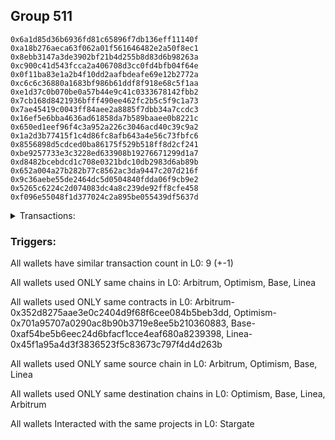 ## Group 511

```0xaef54cfaee9ecb2729355c0fe1c5b6c154a2c2ad
0x6a1d85d36b6936fd81c65896f7db136eff11140f
0xa18b276aeca63f062a01f561646482e2a50f8ec1
0x8ebb3147a3de3902bf21b4d255b8d83d6b98263a
0xc900c41d543fcca2a406708d3cc0fd4bfb04f64e
0x0f11ba83e1a2b4f10dd2aafbdeafe69e12b2772a
0xc6c6c36880a1683bf986b61ddf8f918e68c5f1aa
0xe1d37c0b070be0a57b44e9c41c0333678142fbb2
0x7cb168d8421936bfff490ee462fc2b5c5f9c1a73
0x7ae45419c0043ff84aee2a8885f7dbb34a7ccdc3
0x16ef5e6bba4636ad61858da7b589baaee0b8221c
0x650ed1eef96f4c3a952a226c3046acd40c39c9a2
0x1a2d3b77415f1c4d86fc8afb643a4e56c73fbfc6
0x8556898d5cdced0ba86175f529b518ff8d2cf241
0xbe9257733e3c3228ed633908b19276671299d1a7
0xd8482bcebdcd1c708e0321bdc10db2983d6ab89b
0x652a004a27b282b77c8562ac3da9447c207d216f
0x9c36aebe55de2464dc5d0504840fdda06f9cb9e2
0x5265c6224c2d074083dc4a8c239de92ff8cfe458
0xf096e55048f1d377024c2a895be055439df5637d
```
<details>
<summary>Transactions:</summary>

Hashes: 

Wallet: 0xaef54cfaee9ecb2729355c0fe1c5b6c154a2c2ad

       Hash: 0xf478d09b813ef28acb8fe6277d251d40479cc1982067a39bf97d72e5e26d5656
         - source chain: Arbitrum
         - destination chain: Optimism
         - project: Stargate
         - contract: 0x352d8275aae3e0c2404d9f68f6cee084b5beb3dd
         - value USD: 10.265030573
       Hash: 0x34b6cb4d4ab1d7a9f94a00c4bf51094beefe91528ebe5c6fd1cbebfbb75d40e8
         - source chain: Arbitrum
         - destination chain: Optimism
         - project: Stargate
         - contract: 0x352d8275aae3e0c2404d9f68f6cee084b5beb3dd
         - value USD: 21.91953372
       Hash: 0x0f2f7faf361250a713aac0a4969220544d37019d037be00d892ec1f849f5834f
         - source chain: Optimism
         - destination chain: Base
         - project: Stargate
         - contract: 0x701a95707a0290ac8b90b3719e8ee5b210360883
         - value USD: 2.79190972
       Hash: 0x9036af1ba1352ac184ffe3dca7c7d8599305fbed4df97d89082c37ef922e4531
         - source chain: Base
         - destination chain: Linea
         - project: Stargate
         - contract: 0xaf54be5b6eec24d6bfacf1cce4eaf680a8239398
         - value USD: 2.002116532
       Hash: 0x47314b66e0fe3dfed2d14444a0a45984c7196440b60aee4d11ad5ee860769d75
         - source chain: Linea
         - destination chain: Arbitrum
         - project: Stargate
         - contract: 0x45f1a95a4d3f3836523f5c83673c797f4d4d263b
         - value USD: 1.166679368
       Hash: 0xbaa0f053814581dd733e328f7a4edd2e7130ac78c8fc0c1de452027a37861dcd
         - source chain: Arbitrum
         - destination chain: Optimism
         - project: Stargate
         - contract: 0x352d8275aae3e0c2404d9f68f6cee084b5beb3dd
         - value USD: 3.378305951
       Hash: 0x205bb2d35db38a1fcb8a0938785c9b77612a6c75ad5b8ebf4f4cfffa2eda4ead
         - source chain: Arbitrum
         - destination chain: Optimism
         - project: Stargate
         - contract: 0x352d8275aae3e0c2404d9f68f6cee084b5beb3dd
         - value USD: 19.501325642
       Hash: 0xf238b60a3d88e400349a34d22c8353a7ea4a1ede225dad5345e9d58e9afc699b
         - source chain: Arbitrum
         - destination chain: Optimism
         - project: Stargate
         - contract: 0x352d8275aae3e0c2404d9f68f6cee084b5beb3dd
         - value USD: 19.984339922
       Hash: 0x3aa0dfa102ae4d4a273bb5b77fcc3ed12e11240004e2fcb574a66494155b6c69
         - source chain: Arbitrum
         - destination chain: Optimism
         - project: Stargate
         - contract: 0x352d8275aae3e0c2404d9f68f6cee084b5beb3dd
         - value USD: 19.834983864
Wallet: 0x6a1d85d36b6936fd81c65896f7db136eff11140f

       Hash:0x153b4023ce5a8568cc2ae2bd51122cf0a6d5724432417da949718313eceaaff3
         - source chain: Arbitrum
         - destination chain: Optimism
         - project: Stargate
         - contract: 0x352d8275aae3e0c2404d9f68f6cee084b5beb3dd
         - value USD: 11.400688826
       Hash:0xa8e9abf07458c642496ba0eae9663613ef81c9a902ba21553d8605e2afa8ea91
         - source chain: Arbitrum
         - destination chain: Optimism
         - project: Stargate
         - contract: 0x352d8275aae3e0c2404d9f68f6cee084b5beb3dd
         - value USD: 22.015631887
       Hash:0x0a989bf8a14c468aaf45642869a5d1ead5f9f749bd6719ea2403bccbaabbd755
         - source chain: Optimism
         - destination chain: Base
         - project: Stargate
         - contract: 0x701a95707a0290ac8b90b3719e8ee5b210360883
         - value USD: 2.788006282
       Hash:0x40ec9845b70879bc43cfd4b01553b0aa43446b29983038c638d010ebfd48e2eb
         - source chain: Base
         - destination chain: Linea
         - project: Stargate
         - contract: 0xaf54be5b6eec24d6bfacf1cce4eaf680a8239398
         - value USD: 1.998195466
       Hash:0x7f6664df171f10d2e674d5fe036ed9b6f2500f253580f1721ab3184c736279fb
         - source chain: Linea
         - destination chain: Arbitrum
         - project: Stargate
         - contract: 0x45f1a95a4d3f3836523f5c83673c797f4d4d263b
         - value USD: 1.162758302
       Hash:0x16f970c614a6d64eb4aaad3861c969a43255c7ee8cbf8d3378ce68e59291ae2b
         - source chain: Arbitrum
         - destination chain: Optimism
         - project: Stargate
         - contract: 0x352d8275aae3e0c2404d9f68f6cee084b5beb3dd
         - value USD: 3.386919241
       Hash:0xee502359306621fe336a10cb987c46974a4a61fe78fdc79c309b74ad8d4ab35a
         - source chain: Arbitrum
         - destination chain: Optimism
         - project: Stargate
         - contract: 0x352d8275aae3e0c2404d9f68f6cee084b5beb3dd
         - value USD: 19.354250074
       Hash:0x5168b9b232921c552fb6e7cca5f5f06bf0c0f146667cf4e8a23958a635e65c15
         - source chain: Arbitrum
         - destination chain: Optimism
         - project: Stargate
         - contract: 0x352d8275aae3e0c2404d9f68f6cee084b5beb3dd
         - value USD: 19.847863817
       Hash:0xaa81027fd43b09477da7c22074f537e772adea790e3686d9ce8907ea0a977be1
         - source chain: Arbitrum
         - destination chain: Optimism
         - project: Stargate
         - contract: 0x352d8275aae3e0c2404d9f68f6cee084b5beb3dd
         - value USD: 19.699246509
Wallet: 0xa18b276aeca63f062a01f561646482e2a50f8ec1

       Hash:0xeee2a93905d811c2ad71d2333731d4687c0c9c9dda6b49b52a14a3974ed371df
         - source chain: Arbitrum
         - destination chain: Optimism
         - project: Stargate
         - contract: 0x352d8275aae3e0c2404d9f68f6cee084b5beb3dd
         - value USD: 16.089899071
       Hash:0xee37a5bd2b5eb733f4667758e241b56e5661e847c22d6590ff06316a319fea8d
         - source chain: Arbitrum
         - destination chain: Optimism
         - project: Stargate
         - contract: 0x352d8275aae3e0c2404d9f68f6cee084b5beb3dd
         - value USD: 20.311185204
       Hash:0x426f97a52a8af98bf0f61267d14437b608533e71b4dfd070f41f3b79a4f84401
         - source chain: Optimism
         - destination chain: Base
         - project: Stargate
         - contract: 0x701a95707a0290ac8b90b3719e8ee5b210360883
         - value USD: 2.436276938
       Hash:0x4375e9f20b3bf8924bbc6f4d7020fc3b844bcda1a05098f859fb7a451d709361
         - source chain: Base
         - destination chain: Linea
         - project: Stargate
         - contract: 0xaf54be5b6eec24d6bfacf1cce4eaf680a8239398
         - value USD: 1.64669296
       Hash:0x96a7c8413c1241e9035fc804ae685d3b0d176c9952be0dfaab7f12a3603d2755
         - source chain: Linea
         - destination chain: Arbitrum
         - project: Stargate
         - contract: 0x45f1a95a4d3f3836523f5c83673c797f4d4d263b
         - value USD: 0.8114826351
       Hash:0x1501363fcda79da39cd593b161b0d862b1061aeb183d1656b2cf48a6ccd046c9
         - source chain: Arbitrum
         - destination chain: Optimism
         - project: Stargate
         - contract: 0x352d8275aae3e0c2404d9f68f6cee084b5beb3dd
         - value USD: 2.927038946
       Hash:0xa5bb9a53a5fad13fe11c28829f52ddb3e7bd6976ff1a416ab778f67f30ed329f
         - source chain: Arbitrum
         - destination chain: Optimism
         - project: Stargate
         - contract: 0x352d8275aae3e0c2404d9f68f6cee084b5beb3dd
         - value USD: 16.28490278
       Hash:0x189e05480178a7c81682640ff2894220ada7f937c3871b5833465549bd2beab0
         - source chain: Arbitrum
         - destination chain: Optimism
         - project: Stargate
         - contract: 0x352d8275aae3e0c2404d9f68f6cee084b5beb3dd
         - value USD: 16.314195839
       Hash:0xc1a862a905fa9e3ee7137874c9bce1fd099955e6754a36a04aad110e682ae1d1
         - source chain: Arbitrum
         - destination chain: Optimism
         - project: Stargate
         - contract: 0x352d8275aae3e0c2404d9f68f6cee084b5beb3dd
         - value USD: 16.169272283
Wallet: 0x8ebb3147a3de3902bf21b4d255b8d83d6b98263a

       Hash:0xcd79bd3270b08a9b1e026423f75d10fc5f7dbcb283c0d0e4aeedd4480d3a66cb
         - source chain: Arbitrum
         - destination chain: Optimism
         - project: Stargate
         - contract: 0x352d8275aae3e0c2404d9f68f6cee084b5beb3dd
         - value USD: 13.620402019
       Hash:0xf895c911c6eed4b378f9eaa10a40c219fbfbaf575d35b88aa3faa0cade437442
         - source chain: Arbitrum
         - destination chain: Optimism
         - project: Stargate
         - contract: 0x352d8275aae3e0c2404d9f68f6cee084b5beb3dd
         - value USD: 22.900687076
       Hash:0xc0eaea2ca77ae671a171e5c09cb02078fb591bd05df12cf7528546ce3a6fb8fa
         - source chain: Optimism
         - destination chain: Base
         - project: Stargate
         - contract: 0x701a95707a0290ac8b90b3719e8ee5b210360883
         - value USD: 2.896915193
       Hash:0x2c2ce6c428ae7b8640e38ed178657ba78521e14cfb3f127afed0fbfec392bef7
         - source chain: Base
         - destination chain: Linea
         - project: Stargate
         - contract: 0xaf54be5b6eec24d6bfacf1cce4eaf680a8239398
         - value USD: 2.107045555
       Hash:0x9a81b3958c5619b81eb29a4bd2af9d6e59d81506a17b9b5e3662a3342be2be54
         - source chain: Linea
         - destination chain: Arbitrum
         - project: Stargate
         - contract: 0x45f1a95a4d3f3836523f5c83673c797f4d4d263b
         - value USD: 1.269454936
       Hash:0xe4dc359ff8ef846e4090eb11f517f1fdca7c3e83661d35dfb838f5c0f2eb8029
         - source chain: Arbitrum
         - destination chain: Optimism
         - project: Stargate
         - contract: 0x352d8275aae3e0c2404d9f68f6cee084b5beb3dd
         - value USD: 3.569596719
       Hash:0x56d08b6092cfe08a5d3f16b035130c7805133a97464d34d6f0612cd4a1e6173e
         - source chain: Arbitrum
         - destination chain: Optimism
         - project: Stargate
         - contract: 0x352d8275aae3e0c2404d9f68f6cee084b5beb3dd
         - value USD: 19.940914247
       Hash:0x13ef17c6d94066ab59372621d3ab0c276d6761d2f0221be561809d419ca6eb57
         - source chain: Arbitrum
         - destination chain: Optimism
         - project: Stargate
         - contract: 0x352d8275aae3e0c2404d9f68f6cee084b5beb3dd
         - value USD: 20.617481131
       Hash:0xc922619d47418feea7287faf4cfde3d16266813bafaeb8af66073807f61379e2
         - source chain: Arbitrum
         - destination chain: Optimism
         - project: Stargate
         - contract: 0x352d8275aae3e0c2404d9f68f6cee084b5beb3dd
         - value USD: 20.466679691
Wallet: 0xc900c41d543fcca2a406708d3cc0fd4bfb04f64e

       Hash:0xcf7ce9a5c72e2f7da811b2cff03abde9683f599343c3209188ed9c69502eeb38
         - source chain: Arbitrum
         - destination chain: Optimism
         - project: Stargate
         - contract: 0x352d8275aae3e0c2404d9f68f6cee084b5beb3dd
         - value USD: 10.562494072
       Hash:0x65cb5e2a767cae077d261b983af92ec381738d79292673be72ea1960a84ebc0b
         - source chain: Arbitrum
         - destination chain: Optimism
         - project: Stargate
         - contract: 0x352d8275aae3e0c2404d9f68f6cee084b5beb3dd
         - value USD: 19.680663029
       Hash:0x00b4060f9a10d6472e6f2ff2ae417356befea5221bfe5aba0b2693155e6cde26
         - source chain: Optimism
         - destination chain: Base
         - project: Stargate
         - contract: 0x701a95707a0290ac8b90b3719e8ee5b210360883
         - value USD: 2.413651907
       Hash:0xfe9bdeefd8fe524e0097ca60c82972b6e1635feb05ba02096af63fdc8d4277eb
         - source chain: Base
         - destination chain: Linea
         - project: Stargate
         - contract: 0xaf54be5b6eec24d6bfacf1cce4eaf680a8239398
         - value USD: 1.624073918
       Hash:0xb9d8446e17f39f68490e2046fbfc779f38344e8b05e0d1c65bfc4f2ed0869c3e
         - source chain: Linea
         - destination chain: Arbitrum
         - project: Stargate
         - contract: 0x45f1a95a4d3f3836523f5c83673c797f4d4d263b
         - value USD: 0.7869724273
       Hash:0xa4087b9b20b650dbce3da9786c5823a58d5235c57d33ea5513c5d3260f2dc566
         - source chain: Arbitrum
         - destination chain: Optimism
         - project: Stargate
         - contract: 0x352d8275aae3e0c2404d9f68f6cee084b5beb3dd
         - value USD: 2.833491671
       Hash:0xd49d018fadf6759c4bf9b964eed52a670bdfefe032e21c54e7a156af2190bec4
         - source chain: Arbitrum
         - destination chain: Optimism
         - project: Stargate
         - contract: 0x352d8275aae3e0c2404d9f68f6cee084b5beb3dd
         - value USD: 16.366647117
       Hash:0x6dd6b53653a0ba009be898052c88ad3e930b0d8044a02e5710648485d0d8d5c7
         - source chain: Arbitrum
         - destination chain: Optimism
         - project: Stargate
         - contract: 0x352d8275aae3e0c2404d9f68f6cee084b5beb3dd
         - value USD: 16.295438003
       Hash:0x3f9db6a7ef4662a10f143e4041340ca8ce2333fa39020cd6c6b3b0bc47a1bed2
         - source chain: Arbitrum
         - destination chain: Optimism
         - project: Stargate
         - contract: 0x352d8275aae3e0c2404d9f68f6cee084b5beb3dd
         - value USD: 16.150193251
Wallet: 0x0f11ba83e1a2b4f10dd2aafbdeafe69e12b2772a

       Hash:0xbf8a8daff35067bfe62e822571da5038903bfc426953f527c54e1e4949b5f105
         - source chain: Arbitrum
         - destination chain: Optimism
         - project: Stargate
         - contract: 0x352d8275aae3e0c2404d9f68f6cee084b5beb3dd
         - value USD: 9.44400189
       Hash:0x68dbfe426bf01a83e143a458b3870c4d8427366c686e74940b7b189b4b4189ab
         - source chain: Arbitrum
         - destination chain: Optimism
         - project: Stargate
         - contract: 0x352d8275aae3e0c2404d9f68f6cee084b5beb3dd
         - value USD: 20.580007393
       Hash:0xba1cf44b65b371b256de40814f2022ef35e8230f87778ac6cb8f6ddefe1f5364
         - source chain: Optimism
         - destination chain: Base
         - project: Stargate
         - contract: 0x701a95707a0290ac8b90b3719e8ee5b210360883
         - value USD: 2.581933691
       Hash:0x5086676f1b1bc3259a9e319cd3b3fb0850a287900957f7cc762339df71ba47fe
         - source chain: Base
         - destination chain: Linea
         - project: Stargate
         - contract: 0xaf54be5b6eec24d6bfacf1cce4eaf680a8239398
         - value USD: 1.792258486
       Hash:0x93607aaf1c95c721340d460f515fb34a40a3782722bf31ed774afd4968c38e98
         - source chain: Linea
         - destination chain: Arbitrum
         - project: Stargate
         - contract: 0x45f1a95a4d3f3836523f5c83673c797f4d4d263b
         - value USD: 0.9550597784
       Hash:0x9eb25583677fe2e75b88461bb6d3dacb72efe9703428cb2f89ff9b5ec9ce9c06
         - source chain: Arbitrum
         - destination chain: Optimism
         - project: Stargate
         - contract: 0x352d8275aae3e0c2404d9f68f6cee084b5beb3dd
         - value USD: 3.063684223
       Hash:0x81361a0e635e22574fa815634f174abf0f44f0ec9da828f0ba64f823eea327e2
         - source chain: Arbitrum
         - destination chain: Optimism
         - project: Stargate
         - contract: 0x352d8275aae3e0c2404d9f68f6cee084b5beb3dd
         - value USD: 17.786429018
       Hash:0xfab021b3c9cffe80e4d681639e0d751f3fb3594ac438307f8b10456a78736ce9
         - source chain: Arbitrum
         - destination chain: Optimism
         - project: Stargate
         - contract: 0x352d8275aae3e0c2404d9f68f6cee084b5beb3dd
         - value USD: 17.953579325
       Hash:0x96001d9dd6c24093016b3619602d5dfd2dd104dcf977aca695f2a8d527835a65
         - source chain: Arbitrum
         - destination chain: Optimism
         - project: Stargate
         - contract: 0x352d8275aae3e0c2404d9f68f6cee084b5beb3dd
         - value USD: 17.805957724
Wallet: 0xc6c6c36880a1683bf986b61ddf8f918e68c5f1aa

       Hash:0x5d68a35a328c57eb374e1d31ad59d2ea1d6b0760d0396bebe2452cf37f63ac67
         - source chain: Arbitrum
         - destination chain: Optimism
         - project: Stargate
         - contract: 0x352d8275aae3e0c2404d9f68f6cee084b5beb3dd
         - value USD: 12.180378806
       Hash:0xfef436dbc3b1c6c1ab399b1e90605ea994ed4cfed186ea5bac7316c6e479fe1e
         - source chain: Arbitrum
         - destination chain: Optimism
         - project: Stargate
         - contract: 0x352d8275aae3e0c2404d9f68f6cee084b5beb3dd
         - value USD: 20.935612637
       Hash:0x35d8124b8a6f67f74b97ac6108ba494e7a3e33633b5ff461447d3fd350068434
         - source chain: Optimism
         - destination chain: Base
         - project: Stargate
         - contract: 0x701a95707a0290ac8b90b3719e8ee5b210360883
         - value USD: 2.598201254
       Hash:0x0eb9e84199a5f4db9571b48d7b108b8ab4f964be8e779ea59b24d8daca3427f3
         - source chain: Base
         - destination chain: Linea
         - project: Stargate
         - contract: 0xaf54be5b6eec24d6bfacf1cce4eaf680a8239398
         - value USD: 1.808526049
       Hash:0x6a3b56848e9de8ef31e3af99b6ce9d434252237a263ef84c10b849a3599acad0
         - source chain: Linea
         - destination chain: Arbitrum
         - project: Stargate
         - contract: 0x45f1a95a4d3f3836523f5c83673c797f4d4d263b
         - value USD: 0.9713273416
       Hash:0x21a6f771b9856f85f1489cf1e143782733f6c0c63aba81791806f5071cf4304b
         - source chain: Arbitrum
         - destination chain: Optimism
         - project: Stargate
         - contract: 0x352d8275aae3e0c2404d9f68f6cee084b5beb3dd
         - value USD: 3.118014209
       Hash:0xee80ef698a0a5ffe56e40cfad957374fdd9131e4fb35967f93f288134d967aab
         - source chain: Arbitrum
         - destination chain: Optimism
         - project: Stargate
         - contract: 0x352d8275aae3e0c2404d9f68f6cee084b5beb3dd
         - value USD: 18.000216959
       Hash:0x96743ea699d25b5eec6084a3d76d27ddc612a1c01cc9ed8698f5df39fc10428c
         - source chain: Arbitrum
         - destination chain: Optimism
         - project: Stargate
         - contract: 0x352d8275aae3e0c2404d9f68f6cee084b5beb3dd
         - value USD: 18.213812182
       Hash:0x8a57a12bb0ec54641600c8c1947518285bbb2a7dd4b847a80ea9e162ca5dea48
         - source chain: Arbitrum
         - destination chain: Optimism
         - project: Stargate
         - contract: 0x352d8275aae3e0c2404d9f68f6cee084b5beb3dd
         - value USD: 18.066832972
Wallet: 0xe1d37c0b070be0a57b44e9c41c0333678142fbb2

       Hash:0xe4851d1851f9219387fd66ea7e15ed9f5bba3ac0a74501ddcfc61274902b2c50
         - source chain: Arbitrum
         - destination chain: Optimism
         - project: Stargate
         - contract: 0x352d8275aae3e0c2404d9f68f6cee084b5beb3dd
         - value USD: 14.861228736
       Hash:0x4760d384edc57c7a98d86c9f452dc5aa3c6c060b74153c1ebcd6be9c1defe236
         - source chain: Arbitrum
         - destination chain: Optimism
         - project: Stargate
         - contract: 0x352d8275aae3e0c2404d9f68f6cee084b5beb3dd
         - value USD: 19.657408954
       Hash:0x5ca3b324d1a3691f217738f13150f1f63581938114be1c29a4141fcc7218ee0c
         - source chain: Optimism
         - destination chain: Base
         - project: Stargate
         - contract: 0x701a95707a0290ac8b90b3719e8ee5b210360883
         - value USD: 2.343429179
       Hash:0xd83b07a26fca339134256cf3b119c06b9f15554d1ba06d832945acecbabded2a
         - source chain: Base
         - destination chain: Linea
         - project: Stargate
         - contract: 0xaf54be5b6eec24d6bfacf1cce4eaf680a8239398
         - value USD: 1.553883596
       Hash:0x58607ae1e5f250411a9b62783a161bc12667048c903f27f6008cc29eebcf6af4
         - source chain: Linea
         - destination chain: Arbitrum
         - project: Stargate
         - contract: 0x45f1a95a4d3f3836523f5c83673c797f4d4d263b
         - value USD: 0.7168145103
       Hash:0x33ca569575961093b9aab9c8e14f7183031bb0538da98f4cdff758b3fcddd7fb
         - source chain: Arbitrum
         - destination chain: Optimism
         - project: Stargate
         - contract: 0x352d8275aae3e0c2404d9f68f6cee084b5beb3dd
         - value USD: 2.779824247
       Hash:0x57b2c78f26c2e423404f8a90d0df9464e94067fb6d5db580739fb42449bef7a7
         - source chain: Arbitrum
         - destination chain: Optimism
         - project: Stargate
         - contract: 0x352d8275aae3e0c2404d9f68f6cee084b5beb3dd
         - value USD: 15.742531512
       Hash:0x0898dcd2683e8a574f9b0acb27888ef29ad4c55f618e9c7da870f1d3df2c91aa
         - source chain: Arbitrum
         - destination chain: Optimism
         - project: Stargate
         - contract: 0x352d8275aae3e0c2404d9f68f6cee084b5beb3dd
         - value USD: 15.622307915
       Hash:0x98e8ad7fbfeee51e420bac6395d1bc2977a196154003fc3b841fb136eb9b37a6
         - source chain: Arbitrum
         - destination chain: Optimism
         - project: Stargate
         - contract: 0x352d8275aae3e0c2404d9f68f6cee084b5beb3dd
         - value USD: 15.478155229
Wallet: 0x7cb168d8421936bfff490ee462fc2b5c5f9c1a73

       Hash:0xe4cf1b792b0f103fe55e7b9372f59a3f8b96e576acaf9957eb03289e8f8dcfe7
         - source chain: Arbitrum
         - destination chain: Optimism
         - project: Stargate
         - contract: 0x352d8275aae3e0c2404d9f68f6cee084b5beb3dd
         - value USD: 15.003672098
       Hash:0x6810b46f1d7b4c3fb02b3738f0344392a0d4c9595c96659e3cf5c655c139fb00
         - source chain: Arbitrum
         - destination chain: Optimism
         - project: Stargate
         - contract: 0x352d8275aae3e0c2404d9f68f6cee084b5beb3dd
         - value USD: 20.240616964
       Hash:0xe3e7952fe2b7f8b5cc1ec2efc7b3851b4620b856b3bc7d7d5d4ebb3ea004dfb1
         - source chain: Optimism
         - destination chain: Base
         - project: Stargate
         - contract: 0x701a95707a0290ac8b90b3719e8ee5b210360883
         - value USD: 2.436530083
       Hash:0xb5153a007fc9fcc191cea01f8185d601082b02e164fdca2d039cc4569afbacdf
         - source chain: Base
         - destination chain: Linea
         - project: Stargate
         - contract: 0xaf54be5b6eec24d6bfacf1cce4eaf680a8239398
         - value USD: 1.646952204
       Hash:0x73ff4d0a74c90d81b557a28b2792b5e2e0daca6d6d7a0a6e5911b93098df4b45
         - source chain: Linea
         - destination chain: Arbitrum
         - project: Stargate
         - contract: 0x45f1a95a4d3f3836523f5c83673c797f4d4d263b
         - value USD: 0.8098507133
       Hash:0xbc875fdc0d0e8fce113cd257934831e36651c6cd20038e93fd0b7cc9114792e4
         - source chain: Arbitrum
         - destination chain: Optimism
         - project: Stargate
         - contract: 0x352d8275aae3e0c2404d9f68f6cee084b5beb3dd
         - value USD: 2.917289837
       Hash:0x186e886e81d54474fbb9eca7c43971cac2dc4a6729dcf1492fe1351dda98fb99
         - source chain: Arbitrum
         - destination chain: Optimism
         - project: Stargate
         - contract: 0x352d8275aae3e0c2404d9f68f6cee084b5beb3dd
         - value USD: 16.503926212
       Hash:0x2c6c06652339f8bb5af85d845690a4ed7f37a5ee4e45c251b04ae34de097fc04
         - source chain: Arbitrum
         - destination chain: Optimism
         - project: Stargate
         - contract: 0x352d8275aae3e0c2404d9f68f6cee084b5beb3dd
         - value USD: 16.517384317
       Hash:0xc25a95b21dd4374416afefa69a41e5a7e0c0e83aca1035be925f1747897bf958
         - source chain: Arbitrum
         - destination chain: Optimism
         - project: Stargate
         - contract: 0x352d8275aae3e0c2404d9f68f6cee084b5beb3dd
         - value USD: 16.373199512
Wallet: 0x7ae45419c0043ff84aee2a8885f7dbb34a7ccdc3

       Hash:0x4323e957d192692fae6b7818bbfad7d91bdc0d1b30363c12c93aeee1104841c2
         - source chain: Arbitrum
         - destination chain: Optimism
         - project: Stargate
         - contract: 0x352d8275aae3e0c2404d9f68f6cee084b5beb3dd
         - value USD: 13.404705075
       Hash:0xa0af4e2b1d66877f014f9fd71f307dd3684de44b44c50e544f83ed396df36a01
         - source chain: Arbitrum
         - destination chain: Optimism
         - project: Stargate
         - contract: 0x352d8275aae3e0c2404d9f68f6cee084b5beb3dd
         - value USD: 22.866121154
       Hash:0xea6243c3bd6c2c5ce34e991593525553b90f7c34921296ea58445b7094a3e1da
         - source chain: Optimism
         - destination chain: Base
         - project: Stargate
         - contract: 0x701a95707a0290ac8b90b3719e8ee5b210360883
         - value USD: 2.890389633
       Hash:0x98644b5c0edf7ed04ea4fbe0a50a5b5f1cea5e0d441323f3d61b1f86e38d4c93
         - source chain: Base
         - destination chain: Linea
         - project: Stargate
         - contract: 0xaf54be5b6eec24d6bfacf1cce4eaf680a8239398
         - value USD: 2.100532049
       Hash:0x428f1222d3afbf138aee0a67d345097dc8d67fde9b74717d8aad7ee4210db2f8
         - source chain: Linea
         - destination chain: Arbitrum
         - project: Stargate
         - contract: 0x45f1a95a4d3f3836523f5c83673c797f4d4d263b
         - value USD: 1.264805504
       Hash:0x75f735408af375a623cccae3e7cf6ad618ea782a87699a327f9f201de369d9b8
         - source chain: Arbitrum
         - destination chain: Optimism
         - project: Stargate
         - contract: 0x352d8275aae3e0c2404d9f68f6cee084b5beb3dd
         - value USD: 3.562844909
       Hash:0x41101f44ccc668c7081a751f3007de82d42fec67e7b69c02d28c023eeac795ff
         - source chain: Arbitrum
         - destination chain: Optimism
         - project: Stargate
         - contract: 0x352d8275aae3e0c2404d9f68f6cee084b5beb3dd
         - value USD: 20.125785858
       Hash:0x30bc4e8f7e35acca36e2d7b82c8d7ba7aa02a888fa85bce1a662c035860f8728
         - source chain: Arbitrum
         - destination chain: Optimism
         - project: Stargate
         - contract: 0x352d8275aae3e0c2404d9f68f6cee084b5beb3dd
         - value USD: 20.804160144
       Hash:0x0f0c0d1cd5d8df17c230182bd213ed41fde028255f72ab859fecb276f07137cf
         - source chain: Arbitrum
         - destination chain: Optimism
         - project: Stargate
         - contract: 0x352d8275aae3e0c2404d9f68f6cee084b5beb3dd
         - value USD: 20.654739846
Wallet: 0x16ef5e6bba4636ad61858da7b589baaee0b8221c

       Hash:0x42854015f8fbb2498334c320e4ea1f5736ee447140256eb843c4710245de1c89
         - source chain: Arbitrum
         - destination chain: Optimism
         - project: Stargate
         - contract: 0x352d8275aae3e0c2404d9f68f6cee084b5beb3dd
         - value USD: 15.976638031
       Hash:0xa94aa873426222d2980e11432431a60aa950fe213805c6c92a5a8f67111f8fab
         - source chain: Arbitrum
         - destination chain: Optimism
         - project: Stargate
         - contract: 0x352d8275aae3e0c2404d9f68f6cee084b5beb3dd
         - value USD: 21.448042806
       Hash:0x0af43f5ff831e16e455bb196bf566a8f49d0b1a1b52eb88ab7517055be9feacb
         - source chain: Optimism
         - destination chain: Base
         - project: Stargate
         - contract: 0x701a95707a0290ac8b90b3719e8ee5b210360883
         - value USD: 2.618021369
       Hash:0x01745e0d30fb3cee0bd067eb8cd268f030253182be063d3c634fe5ce21ff1337
         - source chain: Base
         - destination chain: Linea
         - project: Stargate
         - contract: 0xaf54be5b6eec24d6bfacf1cce4eaf680a8239398
         - value USD: 1.828325812
       Hash:0xa982bb10cbe032bf02fd1e3b6968191358579d0db663f9695bf5842fc8218fb2
         - source chain: Linea
         - destination chain: Arbitrum
         - project: Stargate
         - contract: 0x45f1a95a4d3f3836523f5c83673c797f4d4d263b
         - value USD: 0.9911251409
       Hash:0x68ca58a59fe90391c0f19fc5ef42319b18cc39577489ae6dc3cd23cbd4c92dc9
         - source chain: Arbitrum
         - destination chain: Optimism
         - project: Stargate
         - contract: 0x352d8275aae3e0c2404d9f68f6cee084b5beb3dd
         - value USD: 3.194145599
       Hash:0xa510443026e2ddf9bdaeeb58e7c97038416dd82d5fb10df788ee77dfe259c8a0
         - source chain: Arbitrum
         - destination chain: Optimism
         - project: Stargate
         - contract: 0x352d8275aae3e0c2404d9f68f6cee084b5beb3dd
         - value USD: 18.041233665
       Hash:0xfc0357ee8c4d93558051c76fe971265db69d9d829f5b715494cc9717328bf809
         - source chain: Arbitrum
         - destination chain: Optimism
         - project: Stargate
         - contract: 0x352d8275aae3e0c2404d9f68f6cee084b5beb3dd
         - value USD: 18.338950075
       Hash:0xc4477711c8b74900e769195dde62f529a1b4160477b792ee9e7201b0727a17cc
         - source chain: Arbitrum
         - destination chain: Optimism
         - project: Stargate
         - contract: 0x352d8275aae3e0c2404d9f68f6cee084b5beb3dd
         - value USD: 18.191167876
Wallet: 0x650ed1eef96f4c3a952a226c3046acd40c39c9a2

       Hash:0x5ae035644a3c36399a5720a418c07babf2d151ae28ce79563b2764dcfc7b77c9
         - source chain: Arbitrum
         - destination chain: Optimism
         - project: Stargate
         - contract: 0x352d8275aae3e0c2404d9f68f6cee084b5beb3dd
         - value USD: 15.858787695
       Hash:0x2361562ef2d7cf92a37a249b6ce15aabd2f0dfa93146c27c16d5da832d8f9638
         - source chain: Arbitrum
         - destination chain: Optimism
         - project: Stargate
         - contract: 0x352d8275aae3e0c2404d9f68f6cee084b5beb3dd
         - value USD: 20.812898359
       Hash:0xbd6dd1349389eedf4a06d4acb8aa8f7cb781febf1a665a26486eea611e390e7b
         - source chain: Optimism
         - destination chain: Base
         - project: Stargate
         - contract: 0x701a95707a0290ac8b90b3719e8ee5b210360883
         - value USD: 2.513440677
       Hash:0x9b29bc9be6f92f86d38264655dee53362791f84ab888f7f7969b22cd0e181399
         - source chain: Base
         - destination chain: Linea
         - project: Stargate
         - contract: 0xaf54be5b6eec24d6bfacf1cce4eaf680a8239398
         - value USD: 1.723818061
       Hash:0x6535f5df1419b69c415fe8a2cb457d44cc58af77f62d391122b7845af87dace5
         - source chain: Linea
         - destination chain: Arbitrum
         - project: Stargate
         - contract: 0x45f1a95a4d3f3836523f5c83673c797f4d4d263b
         - value USD: 0.8866822004
       Hash:0x9e7e0f58621b718734cee29c516e443e75d9304859a5265af13fa23fb1da5a16
         - source chain: Arbitrum
         - destination chain: Optimism
         - project: Stargate
         - contract: 0x352d8275aae3e0c2404d9f68f6cee084b5beb3dd
         - value USD: 3.042198323
       Hash:0x4c4e37bc3d6fa8814fe4a65b51d62b4c7964794efda4493945769b851d6740f4
         - source chain: Arbitrum
         - destination chain: Optimism
         - project: Stargate
         - contract: 0x352d8275aae3e0c2404d9f68f6cee084b5beb3dd
         - value USD: 19.163909429
       Hash:0x7554a92fb53fa2acfadfaa2b83e1cf7e914ff34dec86d30f6dcc00711b73d64f
         - source chain: Arbitrum
         - destination chain: Optimism
         - project: Stargate
         - contract: 0x352d8275aae3e0c2404d9f68f6cee084b5beb3dd
         - value USD: 19.305230827
       Hash:0xd348824795d1d738c390d8f81598e27ccc05af4ff1c045aca63cec2c59b56c8e
         - source chain: Arbitrum
         - destination chain: Optimism
         - project: Stargate
         - contract: 0x352d8275aae3e0c2404d9f68f6cee084b5beb3dd
         - value USD: 19.1667705
Wallet: 0x1a2d3b77415f1c4d86fc8afb643a4e56c73fbfc6

       Hash:0x2cc1670638be88f92824b063a026cec90016b88679818739b9b1d9151117ef2c
         - source chain: Arbitrum
         - destination chain: Optimism
         - project: Stargate
         - contract: 0x352d8275aae3e0c2404d9f68f6cee084b5beb3dd
         - value USD: 21.020730533
       Hash:0xaa06054fc9c7b320b361f4809ab8c5732414ee797904afffae7e040fbf2a1a7f
         - source chain: Arbitrum
         - destination chain: Optimism
         - project: Stargate
         - contract: 0x352d8275aae3e0c2404d9f68f6cee084b5beb3dd
         - value USD: 23.600340569
       Hash:0xe37b4e68d5456ec07fdc39043d87158ab7a345ee127240ba297fe0acb2aace9f
         - source chain: Optimism
         - destination chain: Base
         - project: Stargate
         - contract: 0x701a95707a0290ac8b90b3719e8ee5b210360883
         - value USD: 2.885297047
       Hash:0x3ad41182b7a8d68407b1bea761e7c4bfa93aadb7d0e6ffaeada5c11f4128a0f4
         - source chain: Base
         - destination chain: Linea
         - project: Stargate
         - contract: 0xaf54be5b6eec24d6bfacf1cce4eaf680a8239398
         - value USD: 2.095444385
       Hash:0xd2eb3c24cd470fda470ec2b9329e5ba02823672dd7b76092cb1a3c5daee48b76
         - source chain: Linea
         - destination chain: Arbitrum
         - project: Stargate
         - contract: 0x45f1a95a4d3f3836523f5c83673c797f4d4d263b
         - value USD: 1.258081686
       Hash:0x6883c82ac8d093f61ad0dacc3c014669a6f2c1c5cc4998bb77ee3a34bb6d5fd4
         - source chain: Arbitrum
         - destination chain: Optimism
         - project: Stargate
         - contract: 0x352d8275aae3e0c2404d9f68f6cee084b5beb3dd
         - value USD: 3.645538806
       Hash:0xb7d01bfc5466cfcc90f270f12698bc7f28e3666f047929d0511f826187591376
         - source chain: Arbitrum
         - destination chain: Optimism
         - project: Stargate
         - contract: 0x352d8275aae3e0c2404d9f68f6cee084b5beb3dd
         - value USD: 22.15303044
       Hash:0x8113090560f17ff9fde9ab4b1ba979079bde263165050992425675cce0dd9755
         - source chain: Arbitrum
         - destination chain: Optimism
         - project: Stargate
         - contract: 0x352d8275aae3e0c2404d9f68f6cee084b5beb3dd
         - value USD: 22.919298884
       Hash:0x1bd2904e376ad366d01f45faab6a01ed1a7cff9e986974656adfb976a0e8e220
         - source chain: Arbitrum
         - destination chain: Optimism
         - project: Stargate
         - contract: 0x352d8275aae3e0c2404d9f68f6cee084b5beb3dd
         - value USD: 22.766009466
Wallet: 0x8556898d5cdced0ba86175f529b518ff8d2cf241

       Hash:0x3ae038e76ca39e2a3db1290462125448dd1af2ddf2a04a037f233d243df40fef
         - source chain: Arbitrum
         - destination chain: Optimism
         - project: Stargate
         - contract: 0x352d8275aae3e0c2404d9f68f6cee084b5beb3dd
         - value USD: 8.640769869
       Hash:0xb9ebb8574a6cab00a7a9979a53288ae5548be99a49fd269b7fb6326ef7f7d07f
         - source chain: Arbitrum
         - destination chain: Optimism
         - project: Stargate
         - contract: 0x352d8275aae3e0c2404d9f68f6cee084b5beb3dd
         - value USD: 18.295644692
       Hash:0x1fb5bcad7f726eda8082b11d87c2b5c2c41d549bcea26a0c9187bdf96cfdbc72
         - source chain: Optimism
         - destination chain: Base
         - project: Stargate
         - contract: 0x701a95707a0290ac8b90b3719e8ee5b210360883
         - value USD: 2.204295373
       Hash:0x0f509486ab123c6531339edbcdc08d2f0dfe623db08970d4c37c416049884bbf
         - source chain: Base
         - destination chain: Linea
         - project: Stargate
         - contract: 0xaf54be5b6eec24d6bfacf1cce4eaf680a8239398
         - value USD: 1.414831577
       Hash:0x72c8acdeea49dcf271d3707a3e5cd73ef9706551485bee4be89a999b3700f573
         - source chain: Linea
         - destination chain: Arbitrum
         - project: Stargate
         - contract: 0x45f1a95a4d3f3836523f5c83673c797f4d4d263b
         - value USD: 0.5778901494
       Hash:0x5ee00ed8bfbb4b3e508b8849b77d8ec3138a8909e332d935878e4aab478e6bd7
         - source chain: Arbitrum
         - destination chain: Optimism
         - project: Stargate
         - contract: 0x352d8275aae3e0c2404d9f68f6cee084b5beb3dd
         - value USD: 2.516661408
       Hash:0xc91681adf3ff1facbc1eb1e50067d016d513b1ba2d5cbcc59cf353a7867a91c5
         - source chain: Arbitrum
         - destination chain: Optimism
         - project: Stargate
         - contract: 0x352d8275aae3e0c2404d9f68f6cee084b5beb3dd
         - value USD: 14.824425368
       Hash:0x0ca23b5cf664a2cad3c3356ade9f5396c1afa97dd657590a30dd11ce54bd9ba4
         - source chain: Arbitrum
         - destination chain: Optimism
         - project: Stargate
         - contract: 0x352d8275aae3e0c2404d9f68f6cee084b5beb3dd
         - value USD: 14.430221733
       Hash:0x924a2dbc0b74fc955579ad12f4e6490fff2ed8bc7daf77b4a7ee8afeb178b44b
         - source chain: Arbitrum
         - destination chain: Optimism
         - project: Stargate
         - contract: 0x352d8275aae3e0c2404d9f68f6cee084b5beb3dd
         - value USD: 14.285651493
Wallet: 0xbe9257733e3c3228ed633908b19276671299d1a7

       Hash:0x3ec5fa5777e5f7d7a47400c842d2f7b2d554d875da650597e5632b16b6420073
         - source chain: Arbitrum
         - destination chain: Optimism
         - project: Stargate
         - contract: 0x352d8275aae3e0c2404d9f68f6cee084b5beb3dd
         - value USD: 15.511647687
       Hash:0x610724732d7ad2ac6144102f5764f76b6d4182f032c891fa4b5a06eee09e4cfb
         - source chain: Arbitrum
         - destination chain: Optimism
         - project: Stargate
         - contract: 0x352d8275aae3e0c2404d9f68f6cee084b5beb3dd
         - value USD: 20.785021486
       Hash:0xf68314352836c8943fd9f56df82cf1dc5ba4ebdedd29d5aca2bfc9a9f48726ea
         - source chain: Optimism
         - destination chain: Base
         - project: Stargate
         - contract: 0x701a95707a0290ac8b90b3719e8ee5b210360883
         - value USD: 2.504510669
       Hash:0x19491c4b0e4c1bad5f5530cce4d4d239dc2bb59e0f7c1c2d5b77739ac9dd8a4a
         - source chain: Base
         - destination chain: Linea
         - project: Stargate
         - contract: 0xaf54be5b6eec24d6bfacf1cce4eaf680a8239398
         - value USD: 1.714874142
       Hash:0x4ce0253abf7799c9e26170aa1e3ec468cd893ac22dcc8234e35ed70260b792fe
         - source chain: Linea
         - destination chain: Arbitrum
         - project: Stargate
         - contract: 0x45f1a95a4d3f3836523f5c83673c797f4d4d263b
         - value USD: 0.8777382812
       Hash:0x74879b912bbe48327dae9f83ee1e6bec49df1eb33ff57e88e49fddc6a3834b42
         - source chain: Arbitrum
         - destination chain: Optimism
         - project: Stargate
         - contract: 0x352d8275aae3e0c2404d9f68f6cee084b5beb3dd
         - value USD: 3.031471148
       Hash:0x70db6d99e0e0c1a705146f1a0dc27ee99328c1a50d50b4abd1c6882d2a7b948d
         - source chain: Arbitrum
         - destination chain: Optimism
         - project: Stargate
         - contract: 0x352d8275aae3e0c2404d9f68f6cee084b5beb3dd
         - value USD: 19.245974962
       Hash:0x555adbb2acf39a335860efa2b04807d5c6d07c2675979496ac7c60d6d1f23a9a
         - source chain: Arbitrum
         - destination chain: Optimism
         - project: Stargate
         - contract: 0x352d8275aae3e0c2404d9f68f6cee084b5beb3dd
         - value USD: 19.377376174
       Hash:0x695995ebf3e412676d9a832c3f2e1e4af90351d30ba712cb1265c7de4c406a2c
         - source chain: Arbitrum
         - destination chain: Optimism
         - project: Stargate
         - contract: 0x352d8275aae3e0c2404d9f68f6cee084b5beb3dd
         - value USD: 19.228244953
Wallet: 0xd8482bcebdcd1c708e0321bdc10db2983d6ab89b

       Hash:0x7d4bb1f06a4ee9a7851713ce5943c6fc8ecd7ecd9a77d3ecc6272f08895b8694
         - source chain: Arbitrum
         - destination chain: Optimism
         - project: Stargate
         - contract: 0x352d8275aae3e0c2404d9f68f6cee084b5beb3dd
         - value USD: 8.81123947
       Hash:0xe3e85d048ae3efb42f40a4818026aa4bda992929e93d54bf9007654688b7e4b4
         - source chain: Arbitrum
         - destination chain: Optimism
         - project: Stargate
         - contract: 0x352d8275aae3e0c2404d9f68f6cee084b5beb3dd
         - value USD: 18.354375241
       Hash:0x724b7bd0c9392f650f975754673f42d296ba536cb93dbaea7dc97ccff35aba25
         - source chain: Optimism
         - destination chain: Base
         - project: Stargate
         - contract: 0x701a95707a0290ac8b90b3719e8ee5b210360883
         - value USD: 2.205731918
       Hash:0x88cac48ff65b5fe0a9d45afdf12d3ba4c5c5f4b5bbc8527d68d52e91f8743d6a
         - source chain: Base
         - destination chain: Linea
         - project: Stargate
         - contract: 0xaf54be5b6eec24d6bfacf1cce4eaf680a8239398
         - value USD: 1.416289824
       Hash:0xd18b34f9a5fab5fde444c4861a2fee7f9713e5546da7e518d19af9f60d8d5cc2
         - source chain: Linea
         - destination chain: Arbitrum
         - project: Stargate
         - contract: 0x45f1a95a4d3f3836523f5c83673c797f4d4d263b
         - value USD: 0.5793483971
       Hash:0xce5e8a2c91f6cc061a50f7eb2d249e81050d0b6bd600fe2725acf0b56b6997a9
         - source chain: Arbitrum
         - destination chain: Optimism
         - project: Stargate
         - contract: 0x352d8275aae3e0c2404d9f68f6cee084b5beb3dd
         - value USD: 2.523823374
       Hash:0x2abd33988f1f1013c1b0dd47098012b84d08121d09a46746191318ac924117c3
         - source chain: Arbitrum
         - destination chain: Optimism
         - project: Stargate
         - contract: 0x352d8275aae3e0c2404d9f68f6cee084b5beb3dd
         - value USD: 14.953064296
       Hash:0x6bf12e7ba95f4815f2d6aa1017e27fcb0b661ab16cc6f238d8184c3292e62ff7
         - source chain: Arbitrum
         - destination chain: Optimism
         - project: Stargate
         - contract: 0x352d8275aae3e0c2404d9f68f6cee084b5beb3dd
         - value USD: 14.571580015
       Hash:0x262fe5a5bae31f1ec562a4806b20d95ffe4062e6f258f18616d104aca343da5e
         - source chain: Arbitrum
         - destination chain: Optimism
         - project: Stargate
         - contract: 0x352d8275aae3e0c2404d9f68f6cee084b5beb3dd
         - value USD: 14.428005482
Wallet: 0x652a004a27b282b77c8562ac3da9447c207d216f

       Hash:0xfdd4ad741d0eb62c0d7b99a511ec465290b567161643ac8d4b30d2973e1f77f9
         - source chain: Arbitrum
         - destination chain: Optimism
         - project: Stargate
         - contract: 0x352d8275aae3e0c2404d9f68f6cee084b5beb3dd
         - value USD: 12.852693257
       Hash:0xb06b5e00bee7d3851ded0078db47300185d969432ef114f0559d2da8fa393a14
         - source chain: Arbitrum
         - destination chain: Optimism
         - project: Stargate
         - contract: 0x352d8275aae3e0c2404d9f68f6cee084b5beb3dd
         - value USD: 18.256841205
       Hash:0x57ee036b13dcc2011008b0bb8cdcfba5cdb83ebbe5497050c8c750ada7c16e8a
         - source chain: Optimism
         - destination chain: Base
         - project: Stargate
         - contract: 0x701a95707a0290ac8b90b3719e8ee5b210360883
         - value USD: 2.127893897
       Hash:0xa335ef169062762091b50763aba176f7af83a7f9d3ac6a937b620a70d47c2b13
         - source chain: Base
         - destination chain: Linea
         - project: Stargate
         - contract: 0xaf54be5b6eec24d6bfacf1cce4eaf680a8239398
         - value USD: 1.338484208
       Hash:0x329a94346336e06ddccadfa98889ea7d90d6606e4c505eda836612a29458dc0c
         - source chain: Linea
         - destination chain: Arbitrum
         - project: Stargate
         - contract: 0x45f1a95a4d3f3836523f5c83673c797f4d4d263b
         - value USD: 0.5015751866
       Hash:0x73dc44ebd0cbd80f8ff968578e71a055460b1d5623f831e8ef1a3788803d1caa
         - source chain: Arbitrum
         - destination chain: Optimism
         - project: Stargate
         - contract: 0x352d8275aae3e0c2404d9f68f6cee084b5beb3dd
         - value USD: 2.45542186
       Hash:0x20527776efcc0e8e60e344b83cc7a87f03f09a344a9202f8fed9efcdf29bd481
         - source chain: Arbitrum
         - destination chain: Optimism
         - project: Stargate
         - contract: 0x352d8275aae3e0c2404d9f68f6cee084b5beb3dd
         - value USD: 14.237279402
       Hash:0xfad82bee664ca203e7967956096d14ac7a97f8c19252f4714d986285899b412d
         - source chain: Arbitrum
         - destination chain: Optimism
         - project: Stargate
         - contract: 0x352d8275aae3e0c2404d9f68f6cee084b5beb3dd
         - value USD: 13.788087042
       Hash:0xaa009a17e343f5351b1500e14aaf2a00aa5b8fcbf96304d361bb9bd9ab634efc
         - source chain: Arbitrum
         - destination chain: Optimism
         - project: Stargate
         - contract: 0x352d8275aae3e0c2404d9f68f6cee084b5beb3dd
         - value USD: 13.645508216
Wallet: 0x9c36aebe55de2464dc5d0504840fdda06f9cb9e2

       Hash:0x881398707c644427b59413e4183be99d910415839285c4d83b4a1551518aa6c6
         - source chain: Arbitrum
         - destination chain: Optimism
         - project: Stargate
         - contract: 0x352d8275aae3e0c2404d9f68f6cee084b5beb3dd
         - value USD: 12.541391803
       Hash:0xfab7f27f9cda25ac3cc61c4aca2574839c55c565f9e42a2800802f8d29dd0e62
         - source chain: Arbitrum
         - destination chain: Optimism
         - project: Stargate
         - contract: 0x352d8275aae3e0c2404d9f68f6cee084b5beb3dd
         - value USD: 19.940415255
       Hash:0x7b3a84e3c85004d96340868efa28c5ded882f91689675d0f8aa923f494bead4c
         - source chain: Optimism
         - destination chain: Base
         - project: Stargate
         - contract: 0x701a95707a0290ac8b90b3719e8ee5b210360883
         - value USD: 2.396647369
       Hash:0x96c4b910b020ed5851c29857fc30d674dac3ec234572abc5cb53110516b7cc30
         - source chain: Base
         - destination chain: Linea
         - project: Stargate
         - contract: 0xaf54be5b6eec24d6bfacf1cce4eaf680a8239398
         - value USD: 1.607093434
       Hash:0x61978d6fadd8b5cc838e96dadb324d57504144a94b92317aab87dbcffdb1f4d2
         - source chain: Linea
         - destination chain: Arbitrum
         - project: Stargate
         - contract: 0x45f1a95a4d3f3836523f5c83673c797f4d4d263b
         - value USD: 0.7700223847
       Hash:0xbb54d8da33c9805966d69a46bbaae40e039d16475e69db2d2dbe2e273b80de25
         - source chain: Arbitrum
         - destination chain: Optimism
         - project: Stargate
         - contract: 0x352d8275aae3e0c2404d9f68f6cee084b5beb3dd
         - value USD: 2.852106475
       Hash:0x7c950102ea0e86365eac6ba6ffad216ab72b781e516b0433e10481ccc9ecf029
         - source chain: Arbitrum
         - destination chain: Optimism
         - project: Stargate
         - contract: 0x352d8275aae3e0c2404d9f68f6cee084b5beb3dd
         - value USD: 16.366711356
       Hash:0x7db5356f1c5aa39969357d6342220b1283438c57505b0ed1ae5e9aad55b88b81
         - source chain: Arbitrum
         - destination chain: Optimism
         - project: Stargate
         - contract: 0x352d8275aae3e0c2404d9f68f6cee084b5beb3dd
         - value USD: 16.318917418
       Hash:0x1f10fdcd1b19ac67ca4a06635be8e4de67b6b98dad4d53d08c030528a0f8523f
         - source chain: Arbitrum
         - destination chain: Optimism
         - project: Stargate
         - contract: 0x352d8275aae3e0c2404d9f68f6cee084b5beb3dd
         - value USD: 16.174411417
Wallet: 0x5265c6224c2d074083dc4a8c239de92ff8cfe458

       Hash:0xa55f83eab8f2f8b3d35083486432c58548e1559af49a3deea8b199b18b1ac575
         - source chain: Arbitrum
         - destination chain: Optimism
         - project: Stargate
         - contract: 0x352d8275aae3e0c2404d9f68f6cee084b5beb3dd
         - value USD: 10.255816947
       Hash:0x508ab5f86d8949394d8ace610106776001046ef47ea15e111e12f94ea68cbd31
         - source chain: Arbitrum
         - destination chain: Optimism
         - project: Stargate
         - contract: 0x352d8275aae3e0c2404d9f68f6cee084b5beb3dd
         - value USD: 18.998099881
       Hash:0xfa63921dd995ba0e920e9ea5276e787294a84167c605570b402c085727418ea0
         - source chain: Optimism
         - destination chain: Base
         - project: Stargate
         - contract: 0x701a95707a0290ac8b90b3719e8ee5b210360883
         - value USD: 2.256260835
       Hash:0x6914ae05d552a845b2c32e8658df41669cc2d986025f4eddaa97b9db9418d130
         - source chain: Base
         - destination chain: Linea
         - project: Stargate
         - contract: 0xaf54be5b6eec24d6bfacf1cce4eaf680a8239398
         - value USD: 1.4667776
       Hash:0x33d9ab15317d3a5988ff6589942685ccd1447f08d348f1b92c5cb86e0539f222
         - source chain: Linea
         - destination chain: Arbitrum
         - project: Stargate
         - contract: 0x45f1a95a4d3f3836523f5c83673c797f4d4d263b
         - value USD: 0.6298037674
       Hash:0xc2b02622d3ce2310e07da652f8bb3a18ce288718af6ba8a4a8d2b8b7c1088792
         - source chain: Arbitrum
         - destination chain: Optimism
         - project: Stargate
         - contract: 0x352d8275aae3e0c2404d9f68f6cee084b5beb3dd
         - value USD: 2.637468327
       Hash:0x9855659033837f30d1924535f71a3a31df0b11119eb546a3e70bd1e6dd0c649d
         - source chain: Arbitrum
         - destination chain: Optimism
         - project: Stargate
         - contract: 0x352d8275aae3e0c2404d9f68f6cee084b5beb3dd
         - value USD: 15.601012631
       Hash:0xd6c3e59b43da9f98f7207adb953cbfc5cdf1cb6d9f04a66710d67330b0558df1
         - source chain: Arbitrum
         - destination chain: Optimism
         - project: Stargate
         - contract: 0x352d8275aae3e0c2404d9f68f6cee084b5beb3dd
         - value USD: 15.33657211
       Hash:0xb7b5807d83a6bd4e702b5f62fab407aba39d66abf88d906b49e108aa090afedc
         - source chain: Arbitrum
         - destination chain: Optimism
         - project: Stargate
         - contract: 0x352d8275aae3e0c2404d9f68f6cee084b5beb3dd
         - value USD: 15.193093935
Wallet: 0xf096e55048f1d377024c2a895be055439df5637d

       Hash:0xfb78e16d53c7edb9d81dc8ffd904fadb7700a08dd0e228a073c1dbc2d6413f76
         - source chain: Arbitrum
         - destination chain: Optimism
         - project: Stargate
         - contract: 0x352d8275aae3e0c2404d9f68f6cee084b5beb3dd
         - value USD: 12.307302638
       Hash:0x1d2173e75e5f2e476ddb769bbd6588774d5ee006d0c903ecf86134597c3ecab3
         - source chain: Arbitrum
         - destination chain: Optimism
         - project: Stargate
         - contract: 0x352d8275aae3e0c2404d9f68f6cee084b5beb3dd
         - value USD: 20.501209698
       Hash:0x9bdd2a553e4ffecc07f224ce93bc2b4f6287bcdc05ab1f4b17ddd1bff27e418c
         - source chain: Optimism
         - destination chain: Base
         - project: Stargate
         - contract: 0x701a95707a0290ac8b90b3719e8ee5b210360883
         - value USD: 2.456595902
       Hash:0x4dee8b60dc8953ced363e6fa1bb59e4a6d279fdb7a3b11db628defcb65363646
         - source chain: Base
         - destination chain: Linea
         - project: Stargate
         - contract: 0xaf54be5b6eec24d6bfacf1cce4eaf680a8239398
         - value USD: 1.666978806
       Hash:0x062ffd45ff5a8f449ae440dcb66e818888a43ce7000bf6fe9a0bde305b9278de
         - source chain: Linea
         - destination chain: Arbitrum
         - project: Stargate
         - contract: 0x45f1a95a4d3f3836523f5c83673c797f4d4d263b
         - value USD: 0.8298753513
       Hash:0xd973bf065e67cf5ba292f3def51eac2ed1806880f9c7761f7622f5bccb555747
         - source chain: Arbitrum
         - destination chain: Optimism
         - project: Stargate
         - contract: 0x352d8275aae3e0c2404d9f68f6cee084b5beb3dd
         - value USD: 2.963574442
       Hash:0x44d77d2cb9b64fcc1fa094d9670d41fd167bdd01c109d48ca75647b94fdd4444
         - source chain: Arbitrum
         - destination chain: Optimism
         - project: Stargate
         - contract: 0x352d8275aae3e0c2404d9f68f6cee084b5beb3dd
         - value USD: 19.41999886
       Hash:0xd2ddf30038b9ec61c38eeb100b8c1b5cc89234dbe8bd650c978b5ad0add097c0
         - source chain: Arbitrum
         - destination chain: Optimism
         - project: Stargate
         - contract: 0x352d8275aae3e0c2404d9f68f6cee084b5beb3dd
         - value USD: 19.482027744
       Hash:0x308b3a95a269965dc8a5ac634b4471b46a61e5737ee8a2a70cd6813a7c697494
         - source chain: Arbitrum
         - destination chain: Optimism
         - project: Stargate
         - contract: 0x352d8275aae3e0c2404d9f68f6cee084b5beb3dd
         - value USD: 19.345577394

</details>


### Triggers: 
All wallets have similar transaction count in L0: 9 (+-1)

All wallets used ONLY same chains in L0: Arbitrum, Optimism, Base, Linea

All wallets used ONLY same contracts in L0: Arbitrum-0x352d8275aae3e0c2404d9f68f6cee084b5beb3dd, Optimism-0x701a95707a0290ac8b90b3719e8ee5b210360883, Base-0xaf54be5b6eec24d6bfacf1cce4eaf680a8239398, Linea-0x45f1a95a4d3f3836523f5c83673c797f4d4d263b

All wallets used ONLY same source chain in L0: Arbitrum, Optimism, Base, Linea

All wallets used ONLY same destination chains in L0: Optimism, Base, Linea, Arbitrum

All wallets Interacted with the same projects in L0: Stargate

